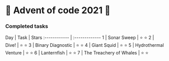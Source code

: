 ﻿# 🎅 Advent of code 2021 🎅

### Completed tasks

Day | Task | Stars
:------------ | :-------------
1 | Sonar Sweep |  :star: :star:
2 | Dive! | :star: :star:
3 | Binary Diagnostic | :star: :star:
4 | Giant Squid | :star: :star:
5 | Hydrothermal Venture | :star: :star:
6 | Lanternfish | :star: :star:
7 | The Treachery of Whales  | :star: :star: